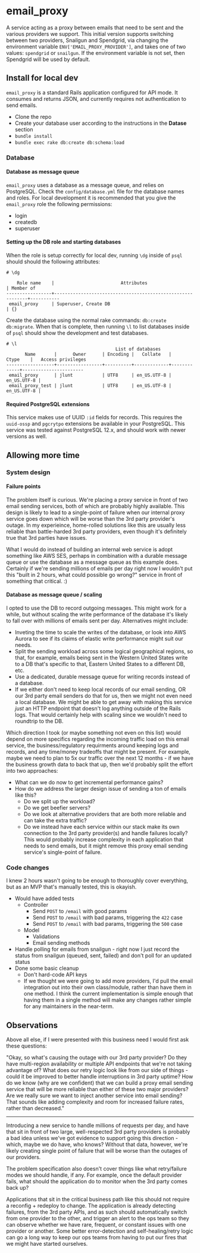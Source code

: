 # email_proxy

A service acting as a proxy between emails that need to be sent and the various
providers we support. This initial version supports switching between two
providers, Snailgun and Spendgrid, via changing the environment variable
`ENV['EMAIL_PROXY_PROVIDER']`, and takes one of two values: `spendgrid` or
`snailgun`. If the environment variable is not set, then  Spendgrid will be
used by default.

## Install for local dev

`email_proxy` is a standard Rails application configured for API mode. It
consumes and returns JSON, and currently requires not authentication to send
emails.

* Clone the repo
* Create your database user according to the instructions in the **Datase**
  section
* `bundle install`
* `bundle exec rake db:create db:schema:load`

### Database

#### Database as message queue

`email_proxy` uses a database as a message queue, and relies on PostgreSQL.
Check the `config/database.yml` file for the database names and roles. For local
development it is recommended that you give the `email_proxy` role the following
permissions:

* login
* createdb
* superuser

#### Setting up the DB role and starting databases

When the role is setup correctly for local dev, running `\dg` inside of `psql`
should should the following attributes:

```plaintext
# \dg

    Role name    |                         Attributes                         | Member of
-----------------+------------------------------------------------------------+-----------
 email_proxy     | Superuser, Create DB                                       | {}
```

Create the database using the normal rake commands: `db:create db:migrate`.
When that is complete, then running `\l` to list databases inside of `psql`
should show the development and test databases.

```plaintext
# \l
                                         List of databases
       Name       |      Owner      | Encoding |   Collate   |    Ctype    |   Access privileges
------------------+-----------------+----------+-------------+-------------+-----------------------
 email_proxy      | jlunt           | UTF8     | en_US.UTF-8 | en_US.UTF-8 |
 email_proxy_test | jlunt           | UTF8     | en_US.UTF-8 | en_US.UTF-8 |
```

#### Required PostgreSQL extensions

This service makes use of UUID `:id` fields for records. This requires the
`uuid-ossp` and `pgcrytpo` extensions be available in your PostgreSQL. This
service was tested against PostgreSQL 12.x, and should work with newer versions
as well.

## Allowing more time

### System design

#### Failure points

The problem itself is curious. We're placing a proxy service in front of two
email sending services, both of which are probably highly available. This design
is likely to lead to a single-point of failure when our internal proxy service
goes down which will be worse than the 3rd party provider's outage. In my
experieince, home-rolled solutions like this are usually less reliable than
battle-harded 3rd party providers, even though it's definitely true that 3rd
parties have issues.

What I would do instead of building an internal web service is adopt something
like AWS SES, perhaps in combination with a durable message queue or use the
database as a message queue as this example does. Certainly if we're sending
millions of emails per day right now I wouldn't put this "built in 2 hours, what
could possible go wrong?" service in front of something that critical. :)

#### Database as message queue / scaling

I opted to use the DB to record outgoing messages. This might work for a while,
but without scaling the write performance of the database it's likely to fall
over with millions of emails sent per day. Alternatives might include:

* Inveting the time to scale the writes of the database, or look into AWS Aurora
  to see if its claims of elastic write performance might suit our needs.
* Split the sending workload across some logical geographical regions, so that,
  for example, emails being sent in the Western United States write to a DB
    that's specific to that, Eastern United States to a different DB, etc.
* Use a dedicated, durable message queue for writing records instead of a
  database.
* If we either don't need to keep local records of our email sending, OR our 3rd
  party email senders do that for us, then we might not even need a local
  database. We might be able to get away with making this service _just_ an HTTP
  endpoint that doesn't log anything outside of the Rails logs. That would
  certainly help with scaling since we wouldn't need to roundtrip to the DB.

Which direction I took (or maybe something not even on this list) would depend
on more specifics regarding the incoming traffic load on this email service, the
business/regulatory requirments around keeping logs and records, and any
time/money tradeoffs that might be present. For example, maybe we need to plan
to 5x our traffic over the next 12 months - if we have the business growth data
to back that up, then we'd probably split the effort into two approaches:

* What can we do now to get incremental performance gains?
* How do we address the larger design issue of sending a ton of emails like
this?
  * Do we split up the workload?
  * Do we get beefier servers?
  * Do we look at alternative providers that are both more reliable and can take
    the extra traffic?
  * Do we instead have each service within our stack make its own connection to
    the 3rd party provider(s) and handle failures locally? This would probably
    increase complexity in each application that needs to send emails, but it
    might remove this proxy email sending service's single-point of failure.

### Code changes

I knew 2 hours wasn't going to be enough to thoroughly cover everything, but as
an MVP that's manually tested, this is okayish.

* Would have added tests
  * Controller
    * Send `POST` to `/email` with good params
    * Send `POST` to `/email` with bad params, triggering the `422` case
    * Send `POST` to `/email` with bad params, triggering the `500` case
  * Model
    * Validations
    * Email sending methods
* Handle polling for emails from snailgun - right now I just record the status
  from snailgun (queued, sent, failed) and don't poll for an updated status
* Done some basic cleanup
  * Don't hard-code API keys
  * If we thought we were going to add more providers, I'd pull the email
    integration out into their own class/module, rather than have them in one
    method. I think the current implementation is simple enough that having them
    in a single method will make any changes rather simple for any maintainers
    in the near-term.

## Observations

Above all else, if I were presented with this business need I would first ask
these questions:

"Okay, so what's causing the outage with our 3rd party provider? Do they have
multi-region availability or multiple API endpoints that we're not taking
advantage of? What does our retry logic look like from our side of things -
could it be improved to better handle interruptions in 3rd party uptime? How do
we know (why are we confident) that we can build a proxy email sending service
that will be more reliable than either of these two major providers? Are we
really sure we want to inject another service into email sending? That sounds
like adding complexity and room for increased failure rates, rather than
decreased."

---

Introducing a new service to handle millions of requests per day, and have that
sit in front of two large, well-respected 3rd party providers is probably a bad
idea unless we've got evidence to support going this direction - which, maybe we
do have, who knows? Without that data, however, we're likely creating single
point of failure that will be worse than the outages of our providers.

The problem specification also doesn't cover things like what retry/failure
modes we should handle, if any. For example, once the default provider fails,
what should the application do to monitor when the 3rd party comes back up?

Applications that sit in the critical business path like this should not require
a reconfig + redeploy to change. The application is already detecting failures,
from the 3rd party APIs, and as such should automatically switch from one
provider to the other, and trigger an alert to the ops team so they can observe
whether we have rare, frequent, or constant issues with one provider or another.
Some better error-detection and self-healing/retry logic can go a long way to
keep our ops teams from having to put our fires that we might have started
ourselves.
